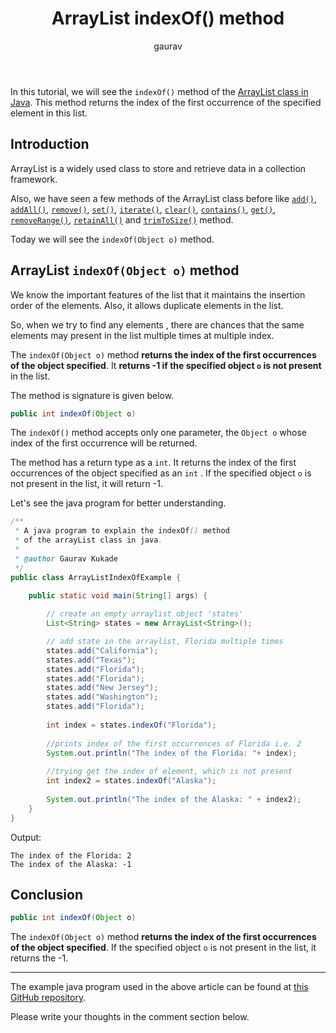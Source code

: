 ﻿---  
layout: post  
title: "ArrayList indexOf() method"  
author: gaurav  
categories: [Collections, ArrayList]  
description: "In this tutorial, we will see the  indexOf() method of the Arraylist class in Java."  
---
In this tutorial, we will see the `indexOf()` method of the  [ArrayList class in Java](https://coderolls.com/arraylist-in-java/). This method returns the index of the first occurrence of the specified element in this list.

## Introduction  
ArrayList is a widely used class to store and retrieve data in a collection framework.

Also, we have seen a few methods of the ArrayList class before like [`add()`](https://coderolls.com/add-element-in-arraylist/), [`addAll()`](http://https://coderolls.com/arraylist-addall-method-in-java/), [`remove()`](https://coderolls.com/remove-element-from-arraylist/), [`set()`](https://coderolls.com/change-element-in-arraylist/), [`iterate()`](https://coderolls.com/iterating-the-arraylist-in-java/), [`clear()`](https://coderolls.com/arraylist-clear-method-in-java/),  [`contains()`](https://coderolls.com/arraylist-contains-method), [`get()`](https://coderolls.com/arraylist-get-method), [`removeRange()`](https://coderolls.com/arraylist-removerange-method), [`retainAll()`](https://coderolls.com/arraylist-retainall-method) and [`trimToSize()`](https://coderolls.com/arraylist-trimtosize-method) method. 

Today we will see the `indexOf(Object o)` method.  
  

## ArrayList `indexOf(Object o)` method  

We know the important features of the list that it maintains the insertion order of the elements. Also, it allows duplicate elements in the list.

So, when we try to find any elements , there are chances that the same elements may present in the list multiple times at multiple index.

The `indexOf(Object o)` method **returns the index of the first occurrences of the object specified**. It **returns -1 if the specified object `o` is not present** in the list.

The method is signature is given below.

```java
public int indexOf(Object o)
```
The `indexOf()` method accepts only one parameter, the `Object o` whose index of the first occurrence will be returned.

The method has a return type as a `int`. It returns the index of the first occurrences of the object specified as an `int` . If the specified object `o` is not present in the list, it will return -1.

Let's see the java program for better understanding.

```java
/**
 * A java program to explain the indexOf() method
 * of the arrayList class in java.
 * 
 * @author Gaurav Kukade
 */
public class ArrayListIndexOfExample {

	public static void main(String[] args) {
		
		// create an empty arraylist object 'states'
		List<String> states = new ArrayList<String>();

		// add state in the arraylist, Florida multiple times
		states.add("California");
		states.add("Texas");
		states.add("Florida");
		states.add("Florida");
		states.add("New Jersey");
		states.add("Washington");
		states.add("Florida");
		
		int index = states.indexOf("Florida");
		
		//prints index of the first occurrences of Florida i.e. 2
		System.out.println("The index of the Florida: "+ index);
		
		//trying get the index of element, which is not present
		int index2 = states.indexOf("Alaska");
		
		System.out.println("The index of the Alaska: " + index2);
	}
}
```  

Output:  
```
The index of the Florida: 2
The index of the Alaska: -1
```

## Conclusion  

```java
public int indexOf(Object o)
```
The `indexOf(Object o)` method **returns the index of the first occurrences of the object specified**. If the specified object `o` is not present in the list, it returns the -1.

---

The example java program used in the above article can be found at [this GitHub repository](https://github.com/coderolls/blogpost-coding-examples/tree/main/collections/arraylist/arraylist-indexof-method).  

Please write your thoughts in the comment section below.
